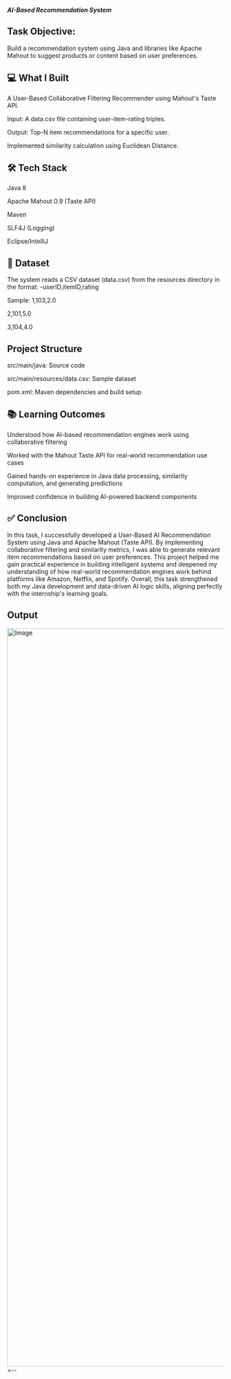 ***AI-Based Recommendation System***
## Task Objective:
Build a recommendation system using Java and libraries like Apache Mahout to suggest products or content based on user preferences.

## 💻 What I Built
A User-Based Collaborative Filtering Recommender using Mahout's Taste API.

Input: A data.csv file containing user-item-rating triples.

Output: Top-N item recommendations for a specific user.

Implemented similarity calculation using Euclidean Distance.

## 🛠️ Tech Stack
Java 8

Apache Mahout 0.9 (Taste API)

Maven

SLF4J (Logging)

Eclipse/IntelliJ

## 📁 Dataset
The system reads a CSV dataset (data.csv) from the resources directory in the format:
-userID,itemID,rating

Sample:
1,103,2.0

2,101,5.0

3,104,4.0

 ## Project Structure
src/main/java: Source code

src/main/resources/data.csv: Sample dataset

pom.xml: Maven dependencies and build setup

## 📚 Learning Outcomes
Understood how AI-based recommendation engines work using collaborative filtering

Worked with the Mahout Taste API for real-world recommendation use cases

Gained hands-on experience in Java data processing, similarity computation, and generating predictions

Improved confidence in building AI-powered backend components

## ✅ Conclusion
In this task, I successfully developed a User-Based AI Recommendation System using Java and Apache Mahout (Taste API). By implementing collaborative filtering and similarity metrics, I was able to generate relevant item recommendations based on user preferences. This project helped me gain practical experience in building intelligent systems and deepened my understanding of how real-world recommendation engines work behind platforms like Amazon, Netflix, and Spotify. Overall, this task strengthened both my Java development and data-driven AI logic skills, aligning perfectly with the internship's learning goals.

## Output
<img width="1518" height="1714" alt="Image" src="https://github.com/user-attachments/assets/48b9a495-ae67-4fb6-bd7f-5539b33b5da9" />=--
